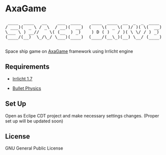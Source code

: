 AxaGame
=======
<pre>
 ____  ____   __    ___  ____    ____  ____  __  _  _  ____ 
/ ___)(  _ \ / _\  / __)(  __)  (    \(  _ \(  )/ )( \(  __)
\___ \ ) __//    \( (__  ) _)    ) D ( )   / )( \ \/ / ) _) 
(____/(__)  \_/\_/ \___)(____)  (____/(__\_)(__) \__/ (____)

</pre>

Space ship game on [AxaGame](https://github.com/axatrikx/AxaGame) framework using Irrlicht engine

Requirements
------------
* [Irrlicht 1.7](http://irrlicht.sourceforge.net/)

* [Bullet Physics](http://bulletphysics.org/)


Set Up
------
Open as Eclipe CDT project and make necessary settings changes. (Proper set up will be updated soon)

License
-------
GNU General Public License
